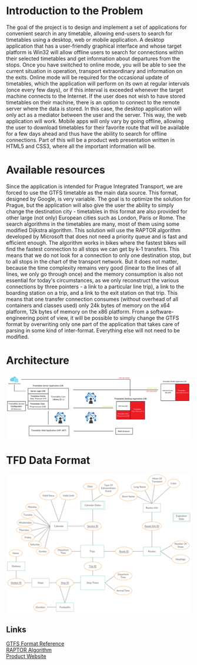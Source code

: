 <h1>Introduction to the Problem</h1>
The goal of the project is to design and implement a set of applications for convenient search in any timetable, allowing end-users to search for timetables using a desktop, web or mobile application. A desktop application that has a user-friendly graphical interface and whose target platform is Win32 will allow offline users to search for connections within their selected timetables and get information about departures from the stops. Once you have switched to online mode, you will be able to see the current situation in operation, transport extraordinary and information on the exits. Online mode will be required for the occasional update of timetables, which the application will perform on its own at regular intervals (once every few days), or if this interval is exceeded whenever the target machine connects to the Internet. If the user does not wish to have stored timetables on their machine, there is an option to connect to the remote server where the data is stored. In this case, the desktop application will only act as a mediator between the user and the server. This way, the web application will work. Mobile apps will only vary by going offline, allowing the user to download timetables for their favorite route that will be available for a few days ahead and thus have the ability to search for offline connections. Part of this will be a product web presentation written in HTML5 and CSS3, where all the important information will be.

<h1>Available resources</h1>
Since the application is intended for Prague Integrated Transport, we are forced to use the GTFS timetable as the main data source. This format, designed by Google, is very variable. The goal is to optimize the solution for Prague, but the application will also give the user the ability to simply change the destination city - timetables in this format are also provided for other large (not only) European cities such as London, Paris or Rome. The search algorithms in the timetables are many, most of them using some modified Dijkstra algorithm. This solution will use the RAPTOR algorithm developed by Microsoft that does not need a priority queue and is fast and efficient enough. The algorithm works in bikes where the fastest bikes will find the fastest connection to all stops we can get by k-1 transfers. This means that we do not look for a connection to only one destination stop, but to all stops in the chart of the transport network. But it does not matter, because the time complexity remains very good (linear to the lines of all lines, we only go through once) and the memory consumption is also not essential for today's circumstances, as we only reconstruct the various connections by three pointers - a link to a particular line trip), a link to the boarding station on a trip, and a link to the exit station on that trip. This means that one transfer connection consumes (without overhead of all containers and classes used) only 24k bytes of memory on the x64 platform, 12k bytes of memory on the x86 platform. From a software-engineering point of view, it will be possible to simply change the GTFS format by overwriting only one part of the application that takes care of parsing in some kind of inter-format. Everything else will not need to be modified.

<h1>Architecture</h1>
<img src="Architecture.png">

<h1>TFD Data Format</h1>
<img src="TFD_Data_Format.png">

<h2>Links</h2>
<a href="https://developers.google.com/transit/gtfs/reference/">GTFS Format Reference</a><br>
<a href="https://www.microsoft.com/en-us/research/wp-content/uploads/2012/01/raptor_alenex.pdf">RAPTOR Algorithm</a><br>
<a href="http://timetables2019.cz">Product Website</a>
